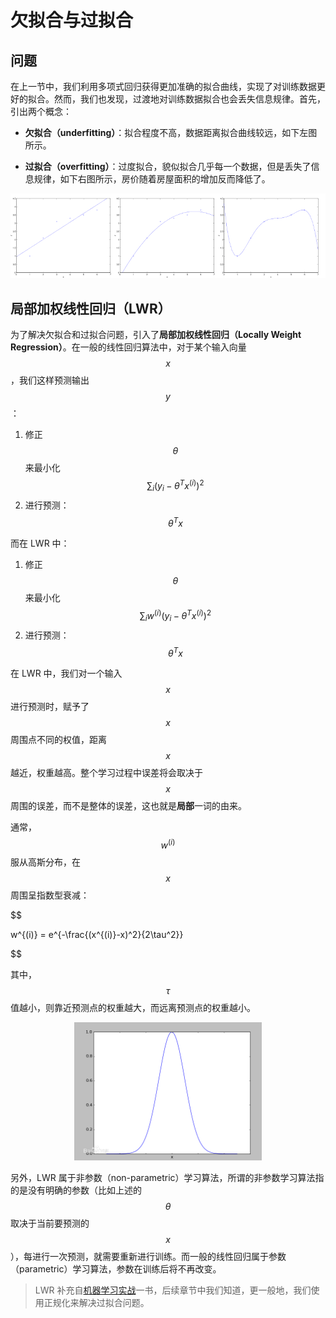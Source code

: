 欠拟合与过拟合
===========

问题
----------

在上一节中，我们利用多项式回归获得更加准确的拟合曲线，实现了对训练数据更好的拟合。然而，我们也发现，过渡地对训练数据拟合也会丢失信息规律。首先，引出两个概念：

- **欠拟合（underfitting）**：拟合程度不高，数据距离拟合曲线较远，如下左图所示。

- **过拟合（overfitting）**：过度拟合，貌似拟合几乎每一个数据，但是丢失了信息规律，如下右图所示，房价随着房屋面积的增加反而降低了。

<div style="text-align:center">
<img src="../attachments/欠拟合与过拟合.png" width="700"></img>
</div>

局部加权线性回归（LWR）
--------------

为了解决欠拟合和过拟合问题，引入了**局部加权线性回归（Locally Weight Regression）**。在一般的线性回归算法中，对于某个输入向量 $$x$$，我们这样预测输出 $$y$$：

1. 修正 $$\theta$$ 来最小化 $$\sum_i(y_i-\theta^Tx^{(i)})^2$$
2. 进行预测：$$\theta^Tx$$

而在 LWR 中：

1. 修正 $$\theta$$ 来最小化 $$\sum_iw^{(i)}(y_i-\theta^Tx^{(i)})^2$$
2. 进行预测：$$\theta^Tx$$

在 LWR 中，我们对一个输入 $$x$$ 进行预测时，赋予了 $$x$$ 周围点不同的权值，距离 $$x$$ 越近，权重越高。整个学习过程中误差将会取决于 $$x$$ 周围的误差，而不是整体的误差，这也就是**局部**一词的由来。

通常，$$w^{(i)}$$ 服从高斯分布，在 $$x$$ 周围呈指数型衰减：

$$

w^{(i)} = e^{-\frac{(x^{(i)}-x)^2}{2\tau^2}}

$$

其中，$$\tau$$ 值越小，则靠近预测点的权重越大，而远离预测点的权重越小。

<div style="text-align:center">
<img src="../attachments/局部加权线性回归.jpg" width="300"></img>
</div>

另外，LWR 属于非参数（non-parametric）学习算法，所谓的非参数学习算法指的是没有明确的参数（比如上述的 $$\theta$$ 取决于当前要预测的 $$x$$），每进行一次预测，就需要重新进行训练。而一般的线性回归属于参数（parametric）学习算法，参数在训练后将不再改变。

> LWR 补充自[机器学习实战](https://book.douban.com/subject/24703171/)一书，后续章节中我们知道，更一般地，我们使用正规化来解决过拟合问题。
